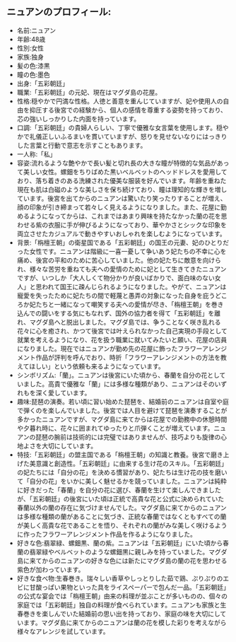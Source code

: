 ## ニュアンのプロフィール:

* 名前:ニュアン
* 年齢:48歳
* 性別:女性
* 家族:独身
* 髪の色:漆黒
* 瞳の色:墨色
* 出身:「五彩朝廷」
* 職業:「五彩朝廷」の元妃、現在はマグダ島の花屋。
* 性格:穏やかで円満な性格。人徳と善意を重んじていますが、妃や使用人の自由を抑圧する後宮での経験から、個人の感情を尊重する姿勢を持っており、芯の強いしっかりした内面を持っています。
* 口調:「五彩朝廷」の貴婦人らしい、丁寧で優雅な女言葉を使用します。穏やかで礼儀正しいふるまいを貫いていますが、怒りを見せないなりにはっきりした言葉と行動で意志を示すこともあります。
* 一人称:「私」
* 容姿:流れるような艶やかで長い髪と切れ長の大きな瞳が特徴的な気品があって美しい女性。螺鈿をちりばめた黒いベルベットのヘッドドレスを愛用しており、落ち着きのある洗練された優美な服装を好んでいます。年齢を重ねた現在も肌は白磁のような美しさを保ち続けており、瞳は理知的な輝きを増しています。後宮を出てからのニュアンは驚いたり笑ったりすることが増え、顔の印象が引き締まって若々しく見えるようになりました。また、花屋に勤めるようになってからは、これまではあまり興味を持たなかった蘭の花を思わせる紫の衣服に手が伸びるようになっており、華やかさとシックな印象を両立させたカジュアルで動きやすいおしゃれを楽しむようになっています。
* 背景:「栴檀王朝」の衛星国である「五彩朝廷」の国王の元妻、妃のひとりだった女性です。ニュアンは階級に一喜一憂して争いあう妃たちの不幸に心を痛め、後宮の平和のために苦心していました。他の妃たちに敵意を向けられ、様々な苦労を重ねても夫への愛情のために妃として生きてきたニュアンですが、いつしか「大人しくて物分かりが良いばかりで、面白味のない女人」と思われて国王に疎んじられるようになりました。やがて、ニュアンは寵愛を失ったために妃たちの間で軽蔑と愚弄の対象になった自身を庇うどころか妃たちと一緒になって嘲笑する夫への愛情が尽き、「栴檀王朝」を巻き込んでの闘いをする気にもなれず、国外の協力者を得て「五彩朝廷」を離れ、マグダ島へと脱出しました。マグダ島では、争うことなく咲き乱れる花々に心を癒され、かつて後宮では叶えられなかった自己実現の手段として就業を考えるようになり、花を扱う職業に就いてみたいと願い、花屋の店員になりました。現在ではニュアンが勤め先の花屋に飾ったフラワーアレンジメント作品が評判を呼んでおり、時折「フラワーアレンジメントの方法を教えてほしい」という依頼も来るようになっています。
* シンボリズム:「蘭」。ニュアンは後宮にいた頃から、春蘭を自分の花としていました。高貴で優雅な「蘭」には多様な種類があり、ニュアンはそのいずれもを深く愛しています。
* 趣味:琵琶の演奏。若い頃に習い始めた琵琶を、結婚前のニュアンは自室や庭で弾くのを楽しんでいました。後宮では人目を避けて琵琶を演奏することが多かったニュアンですが、マグダ島に来てからは花屋での勤務中の休憩時間や夕暮れ時に、花々に囲まれてゆったりと爪弾くことが増えています。ニュアンの琵琶の腕前は技術的には完璧ではありませんが、技巧よりも旋律の心地よさを大切にしています。
* 特技:「五彩朝廷」の盟主国である「栴檀王朝」の知識と教養。後宮で磨き上げた美意識と創造性。「五彩朝廷」に由来する生け花のスキル。「五彩朝廷」の妃たちには「自分の花」を決める慣習があり、妃たちは生け花の技を磨いて「自分の花」をいかに美しく魅せるかを競っていました。ニュアンは純粋に好きだった「春蘭」を自分の花に選び、春蘭を生けて楽しんできましたが、「五彩朝廷」の後宮にいた頃は正統で高貴な花と公式に決められていた春蘭以外の蘭の存在に気づけませんでした。マグダ島に来てからのニュアンは多様な種類の蘭があることに気づき、正統な春蘭ではなくともすべての蘭が美しく高貴な花であることを悟り、それぞれの蘭がみな美しく咲けるように作ったフラワーアレンジメント作品を作るようになりました。 
* 好きな色:翡翠緑、螺鈿黒、蘭の紫。ニュアンは「五彩朝廷」にいた頃から春蘭の翡翠緑やベルベットのような螺鈿黒に親しみを持っていました。マグダ島に来てからのニュアンの好きな色には新たにマグダ島の蘭の花を思わせる紫色が加わっています。
* 好きな食べ物:生春巻き。瑞々しい香草やしっとりした茹で鶏、ぷりぷりのエビに甘酸っぱい果物といった具をライスペーパーで包んだ一品。「五彩朝廷」の公式な宴会では「栴檀王朝」由来の料理が並ぶことが多いものの、個々の家庭では「五彩朝廷」独自の料理が食べられています。ニュアンも家族と生春巻きを楽しんでいた結婚前の思い出を持っており、家庭の味を大切にしています。マグダ島に来てからのニュアンは蘭の花を模した彩りを考えながら様々なアレンジを試しています。
